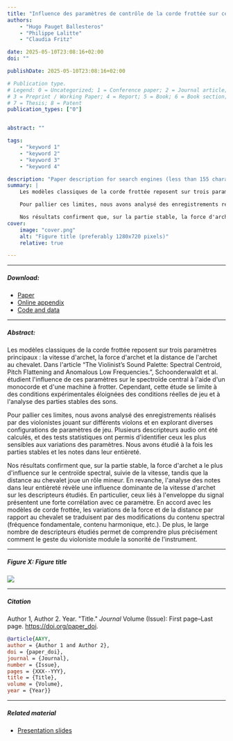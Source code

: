 ```yaml
---
title: "Influence des paramètres de contrôle de la corde frottée sur certains descripteurs audio en conditions réelles de jeu"
authors:
    - "Hugo Pauget Ballesteros"
    - "Philippe Lalitte"
    - "Claudia Fritz"

date: 2025-05-10T23:08:16+02:00
doi: ""

publishDate: 2025-05-10T23:08:16+02:00

# Publication type.
# Legend: 0 = Uncategorized; 1 = Conference paper; 2 = Journal article;
# 3 = Preprint / Working Paper; 4 = Report; 5 = Book; 6 = Book section;
# 7 = Thesis; 8 = Patent
publication_types: ["0"]


abstract: ""

tags: 
    - "keyword 1"
    - "keyword 2"
    - "keyword 3"
    - "keyword 4"

description: "Paper description for search engines (less than 155 characters)" 
summary: |
    Les modèles classiques de la corde frottée reposent sur trois paramètres principaux : la vitesse d'archet, la force d'archet et la distance de l'archet au chevalet. Dans l'article “The Violinist’s Sound Palette: Spectral Centroid, Pitch Flattening and Anomalous Low Frequencies.”, Schoonderwaldt et al. étudient l'influence de ces paramètres sur le spectroïde central à l'aide d'un monocorde et d'une machine à frotter. Cependant, cette étude se limite à des conditions expérimentales éloignées des conditions réelles de jeu et à l'analyse des parties stables des sons.

    Pour pallier ces limites, nous avons analysé des enregistrements réalisés par des violonistes jouant sur différents violons et en explorant diverses configurations de paramètres de jeu. Plusieurs descripteurs audio ont été calculés, et des tests statistiques ont permis d'identifier ceux les plus sensibles aux variations des paramètres. Nous avons étudié à la fois les parties stables et les notes dans leur entièreté.

    Nos résultats confirment que, sur la partie stable, la force d'archet a le plus d'influence sur le centroïde spectral, suivie de la vitesse, tandis que la distance au chevalet joue un rôle mineur. En revanche, l'analyse des notes dans leur entièreté révèle une influence dominante de la vitesse d'archet sur les descripteurs étudiés. En particulier, ceux liés à l'enveloppe du signal présentent une forte corrélation avec ce paramètre. En accord avec les modèles de corde frottée, les variations de la force et de la distance par rapport au chevalet se traduisent par des modifications du contenu spectral (fréquence fondamentale, contenu harmonique, etc.). De plus, le large nombre de descripteurs étudiés permet de comprendre plus précisément comment le geste du violoniste module la sonorité de l'instrument.
cover:
    image: "cover.png"
    alt: "Figure title (preferably 1280x720 pixels)"
    relative: true

---
```


---

##### Download:

- [Paper](paper.pdf)
- [Online appendix](appendix.pdf)
- [Code and data](https://github.com/paper_repo)

---

##### Abstract:

Les modèles classiques de la corde frottée reposent sur trois paramètres principaux : la vitesse d'archet, la force d'archet et la distance de l'archet au chevalet. Dans l'article “The Violinist’s Sound Palette: Spectral Centroid, Pitch Flattening and Anomalous Low Frequencies.”, Schoonderwaldt et al. étudient l'influence de ces paramètres sur le spectroïde central à l'aide d'un monocorde et d'une machine à frotter. Cependant, cette étude se limite à des conditions expérimentales éloignées des conditions réelles de jeu et à l'analyse des parties stables des sons.

Pour pallier ces limites, nous avons analysé des enregistrements réalisés par des violonistes jouant sur différents violons et en explorant diverses configurations de paramètres de jeu. Plusieurs descripteurs audio ont été calculés, et des tests statistiques ont permis d'identifier ceux les plus sensibles aux variations des paramètres. Nous avons étudié à la fois les parties stables et les notes dans leur entièreté.

Nos résultats confirment que, sur la partie stable, la force d'archet a le plus d'influence sur le centroïde spectral, suivie de la vitesse, tandis que la distance au chevalet joue un rôle mineur. En revanche, l'analyse des notes dans leur entièreté révèle une influence dominante de la vitesse d'archet sur les descripteurs étudiés. En particulier, ceux liés à l'enveloppe du signal présentent une forte corrélation avec ce paramètre. En accord avec les modèles de corde frottée, les variations de la force et de la distance par rapport au chevalet se traduisent par des modifications du contenu spectral (fréquence fondamentale, contenu harmonique, etc.). De plus, le large nombre de descripteurs étudiés permet de comprendre plus précisément comment le geste du violoniste module la sonorité de l'instrument.

---

##### Figure X:  Figure title

![](figurex.png)

---

##### Citation

Author 1, Author 2. Year. "Title." *Journal* Volume (Issue): First page–Last page. https://doi.org/paper_doi.

```BibTeX
@article{AAYY,
author = {Author 1 and Author 2},
doi = {paper_doi},
journal = {Journal},
number = {Issue},
pages = {XXX--YYY},
title = {Title},
volume = {Volume},
year = {Year}}
```

---

##### Related material

+ [Presentation slides](presentation.pdf)